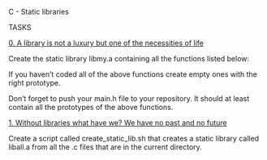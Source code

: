 C - Static libraries

 

TASKS

 

[0. A library is not a luxury but one of the necessities of life](libmy.a)

 

Create the static library libmy.a containing all the functions listed below:

 

If you haven’t coded all of the above functions create empty ones with the right prototype.

 

Don’t forget to push your main.h file to your repository. It should at least contain all the prototypes of the above functions.

 

[1. Without libraries what have we? We have no past and no future](create_static_lib.sh)

 

Create a script called create_static_lib.sh that creates a static library called liball.a from all the .c files that are in the current directory.

 


